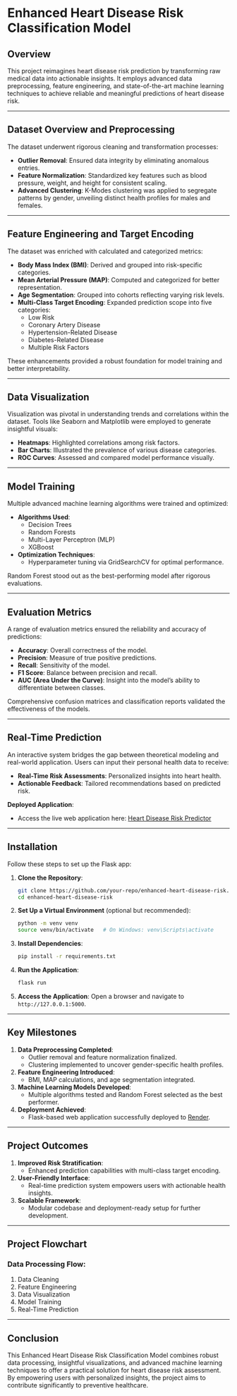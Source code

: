 # Enhanced Heart Disease Risk Classification Model

## Overview
This project reimagines heart disease risk prediction by transforming raw medical data into actionable insights. It employs advanced data preprocessing, feature engineering, and state-of-the-art machine learning techniques to achieve reliable and meaningful predictions of heart disease risk.

---

## Dataset Overview and Preprocessing

The dataset underwent rigorous cleaning and transformation processes:
- **Outlier Removal**: Ensured data integrity by eliminating anomalous entries.
- **Feature Normalization**: Standardized key features such as blood pressure, weight, and height for consistent scaling.
- **Advanced Clustering**: K-Modes clustering was applied to segregate patterns by gender, unveiling distinct health profiles for males and females.

---

## Feature Engineering and Target Encoding

The dataset was enriched with calculated and categorized metrics:
- **Body Mass Index (BMI)**: Derived and grouped into risk-specific categories.
- **Mean Arterial Pressure (MAP)**: Computed and categorized for better representation.
- **Age Segmentation**: Grouped into cohorts reflecting varying risk levels.
- **Multi-Class Target Encoding**: Expanded prediction scope into five categories:
  - Low Risk
  - Coronary Artery Disease
  - Hypertension-Related Disease
  - Diabetes-Related Disease
  - Multiple Risk Factors

These enhancements provided a robust foundation for model training and better interpretability.

---

## Data Visualization

Visualization was pivotal in understanding trends and correlations within the dataset. Tools like Seaborn and Matplotlib were employed to generate insightful visuals:
- **Heatmaps**: Highlighted correlations among risk factors.
- **Bar Charts**: Illustrated the prevalence of various disease categories.
- **ROC Curves**: Assessed and compared model performance visually.

---

## Model Training

Multiple advanced machine learning algorithms were trained and optimized:
- **Algorithms Used**:
  - Decision Trees
  - Random Forests
  - Multi-Layer Perceptron (MLP)
  - XGBoost
- **Optimization Techniques**:
  - Hyperparameter tuning via GridSearchCV for optimal performance.

Random Forest stood out as the best-performing model after rigorous evaluations.

---

## Evaluation Metrics

A range of evaluation metrics ensured the reliability and accuracy of predictions:
- **Accuracy**: Overall correctness of the model.
- **Precision**: Measure of true positive predictions.
- **Recall**: Sensitivity of the model.
- **F1 Score**: Balance between precision and recall.
- **AUC (Area Under the Curve)**: Insight into the model’s ability to differentiate between classes.

Comprehensive confusion matrices and classification reports validated the effectiveness of the models.

---

## Real-Time Prediction

An interactive system bridges the gap between theoretical modeling and real-world application. Users can input their personal health data to receive:
- **Real-Time Risk Assessments**: Personalized insights into heart health.
- **Actionable Feedback**: Tailored recommendations based on predicted risk.

**Deployed Application**:
- Access the live web application here: [Heart Disease Risk Predictor](https://heart-disease-risk-predictor.onrender.com/)

---

## Installation

Follow these steps to set up the Flask app:

1. **Clone the Repository**:
   ```bash
   git clone https://github.com/your-repo/enhanced-heart-disease-risk.git
   cd enhanced-heart-disease-risk
   ```

2. **Set Up a Virtual Environment** (optional but recommended):
   ```bash
   python -m venv venv
   source venv/bin/activate   # On Windows: venv\Scripts\activate
   ```

3. **Install Dependencies**:
   ```bash
   pip install -r requirements.txt
   ```

4. **Run the Application**:
   ```bash
   flask run
   ```

5. **Access the Application**:
   Open a browser and navigate to `http://127.0.0.1:5000`.

---

## Key Milestones

1. **Data Preprocessing Completed**:
   - Outlier removal and feature normalization finalized.
   - Clustering implemented to uncover gender-specific health profiles.
2. **Feature Engineering Introduced**:
   - BMI, MAP calculations, and age segmentation integrated.
3. **Machine Learning Models Developed**:
   - Multiple algorithms tested and Random Forest selected as the best performer.
4. **Deployment Achieved**:
   - Flask-based web application successfully deployed to [Render](https://heart-disease-risk-predictor.onrender.com/).

---

## Project Outcomes

1. **Improved Risk Stratification**:
   - Enhanced prediction capabilities with multi-class target encoding.
2. **User-Friendly Interface**:
   - Real-time prediction system empowers users with actionable health insights.
3. **Scalable Framework**:
   - Modular codebase and deployment-ready setup for further development.

---

## Project Flowchart

### Data Processing Flow:
1. Data Cleaning
2. Feature Engineering
3. Data Visualization
4. Model Training
5. Real-Time Prediction

---

## Conclusion

This Enhanced Heart Disease Risk Classification Model combines robust data processing, insightful visualizations, and advanced machine learning techniques to offer a practical solution for heart disease risk assessment. By empowering users with personalized insights, the project aims to contribute significantly to preventive healthcare.

